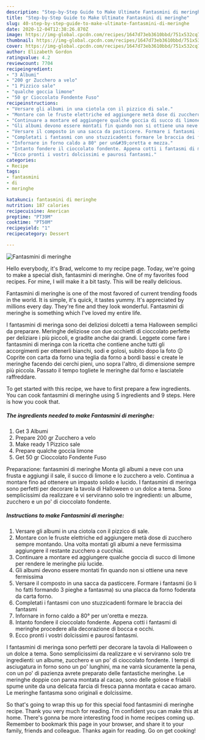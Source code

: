 ```yaml
---
description: "Step-by-Step Guide to Make Ultimate Fantasmini di meringhe"
title: "Step-by-Step Guide to Make Ultimate Fantasmini di meringhe"
slug: 40-step-by-step-guide-to-make-ultimate-fantasmini-di-meringhe
date: 2020-12-04T12:38:26.870Z
image: https://img-global.cpcdn.com/recipes/1647d73eb3610bbd/751x532cq70/fantasmini-di-meringhe-recipe-main-photo.jpg
thumbnail: https://img-global.cpcdn.com/recipes/1647d73eb3610bbd/751x532cq70/fantasmini-di-meringhe-recipe-main-photo.jpg
cover: https://img-global.cpcdn.com/recipes/1647d73eb3610bbd/751x532cq70/fantasmini-di-meringhe-recipe-main-photo.jpg
author: Elizabeth Gordon
ratingvalue: 4.2
reviewcount: 7704
recipeingredient:
- "3 Albumi"
- "200 gr Zucchero a velo"
- "1 Pizzico sale"
- "qualche goccia limone"
- "50 gr Cioccolato Fondente Fuso"
recipeinstructions:
- "Versare gli albumi in una ciotola con il pizzico di sale."
- "Montare con le fruste elettriche ed aggiungere metà dose di zucchero sempre montando. Una volta montati gli albumi a neve fermissima aggiungere il restante zucchero a cucchiai."
- "Continuare a montare ed aggiungere qualche goccia di succo di limone per rendere le meringhe più lucide."
- "Gli albumi devono essere montati fin quando non si ottiene una neve fermissima"
- "Versare il composto in una sacca da pasticcere. Formare i fantasmi (io li ho fatti formando 3 pieghe a fantasma) su una placca da forno foderata da carta forno."
- "Completati i fantasmi con uno stuzzicadenti formare le braccia dei fantasmi"
- "Infornare in forno caldo a 80° per un&#39;oretta e mezza."
- "Intanto fondere il cioccolato fondente. Appena cotti i fantasmi di meringhe procedere alla decorazione di bocca e occhi."
- "Ecco pronti i vostri dolcissimi e paurosi fantasmi."
categories:
- Recipe
tags:
- fantasmini
- di
- meringhe

katakunci: fantasmini di meringhe 
nutrition: 187 calories
recipecuisine: American
preptime: "PT39M"
cooktime: "PT50M"
recipeyield: "1"
recipecategory: Dessert

---
```



![Fantasmini di meringhe](https://img-global.cpcdn.com/recipes/1647d73eb3610bbd/751x532cq70/fantasmini-di-meringhe-recipe-main-photo.jpg)

Hello everybody, it's Brad, welcome to my recipe page. Today, we're going to make a special dish, fantasmini di meringhe. One of my favorites food recipes. For mine, I will make it a bit tasty. This will be really delicious.

Fantasmini di meringhe is one of the most favored of current trending foods in the world. It is simple, it's quick, it tastes yummy. It's appreciated by millions every day. They're fine and they look wonderful. Fantasmini di meringhe is something which I've loved my entire life.

I fantasmini di meringa sono dei deliziosi dolcetti a tema Halloween semplici da preparare. Meringhe deliziose con due occhietti di cioccolato perfette per deliziare i più piccoli, e gradite anche dai grandi. Leggete come fare i fantasmini di meringa con la ricetta che contiene anche tutti gli accorgimenti per ottenerli bianchi, sodi e golosi, subito dopo la foto 😉 Coprite con carta da forno una teglia da forno a bordi bassi e create le meringhe facendo dei cerchi pieni, uno sopra l&#39;altro, di dimensione sempre più piccola. Passato il tempo togliete le meringhe dal forno e lasciatele raffreddare.


To get started with this recipe, we have to first prepare a few ingredients. You can cook fantasmini di meringhe using 5 ingredients and 9 steps. Here is how you cook that.

<!--inarticleads1-->

##### The ingredients needed to make Fantasmini di meringhe:

1. Get 3 Albumi
1. Prepare 200 gr Zucchero a velo
1. Make ready 1 Pizzico sale
1. Prepare qualche goccia limone
1. Get 50 gr Cioccolato Fondente Fuso


Preparazione: fantasmini di meringhe Monta gli albumi a neve con una frusta e aggiungi il sale, il succo di limone e lo zucchero a velo. Continua a montare fino ad ottenere un impasto solido e lucido. I fantasmini di meringa sono perfetti per decorare la tavola di Halloween o un dolce a tema. Sono semplicissimi da realizzare e vi serviranno solo tre ingredienti: un albume, zucchero e un po&#39; di cioccolato fondente. 

<!--inarticleads2-->

##### Instructions to make Fantasmini di meringhe:

1. Versare gli albumi in una ciotola con il pizzico di sale.
1. Montare con le fruste elettriche ed aggiungere metà dose di zucchero sempre montando. Una volta montati gli albumi a neve fermissima aggiungere il restante zucchero a cucchiai.
1. Continuare a montare ed aggiungere qualche goccia di succo di limone per rendere le meringhe più lucide.
1. Gli albumi devono essere montati fin quando non si ottiene una neve fermissima
1. Versare il composto in una sacca da pasticcere. Formare i fantasmi (io li ho fatti formando 3 pieghe a fantasma) su una placca da forno foderata da carta forno.
1. Completati i fantasmi con uno stuzzicadenti formare le braccia dei fantasmi
1. Infornare in forno caldo a 80° per un&#39;oretta e mezza.
1. Intanto fondere il cioccolato fondente. Appena cotti i fantasmi di meringhe procedere alla decorazione di bocca e occhi.
1. Ecco pronti i vostri dolcissimi e paurosi fantasmi.


I fantasmini di meringa sono perfetti per decorare la tavola di Halloween o un dolce a tema. Sono semplicissimi da realizzare e vi serviranno solo tre ingredienti: un albume, zucchero e un po&#39; di cioccolato fondente. I tempi di asciugatura in forno sono un po&#39; lunghini, ma ne varrà sicuramente la pena, con un po&#39; di pazienza avrete preparato delle fantastiche meringhe. Le meringhe doppie con panna montata al cacao, sono delle golose e friabili spume unite da una delicata farcia di fresca panna montata e cacao amaro. Le meringhe fantasma sono originali e dolcissime. 

So that's going to wrap this up for this special food fantasmini di meringhe recipe. Thank you very much for reading. I'm confident you can make this at home. There's gonna be more interesting food in home recipes coming up. Remember to bookmark this page in your browser, and share it to your family, friends and colleague. Thanks again for reading. Go on get cooking!
